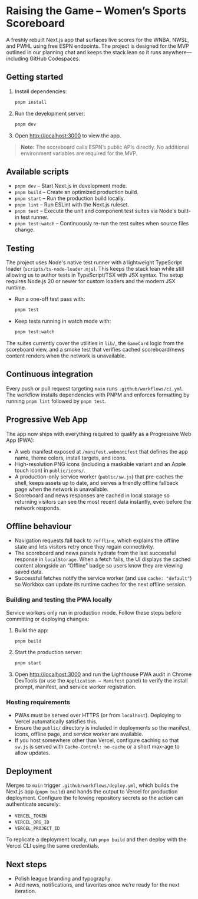 # Raising the Game – Women’s Sports Scoreboard

A freshly rebuilt Next.js app that surfaces live scores for the WNBA, NWSL, and PWHL using free ESPN endpoints. The project is designed for the MVP outlined in our planning chat and keeps the stack lean so it runs anywhere—including GitHub Codespaces.

## Getting started

1. Install dependencies:
   ```bash
   pnpm install
   ```
2. Run the development server:
   ```bash
   pnpm dev
   ```
3. Open [http://localhost:3000](http://localhost:3000) to view the app.

> **Note:** The scoreboard calls ESPN’s public APIs directly. No additional environment variables are required for the MVP.

## Available scripts

- `pnpm dev` – Start Next.js in development mode.
- `pnpm build` – Create an optimized production build.
- `pnpm start` – Run the production build locally.
- `pnpm lint` – Run ESLint with the Next.js ruleset.
- `pnpm test` – Execute the unit and component test suites via Node's built-in test runner.
- `pnpm test:watch` – Continuously re-run the test suites when source files change.

## Testing

The project uses Node's native test runner with a lightweight TypeScript loader (`scripts/ts-node-loader.mjs`). This keeps the stack lean while still allowing us to author tests in TypeScript/TSX with JSX syntax. The setup requires Node.js 20 or newer for custom loaders and the modern JSX runtime.

- Run a one-off test pass with:
  ```bash
  pnpm test
  ```
- Keep tests running in watch mode with:
  ```bash
  pnpm test:watch
  ```

The suites currently cover the utilities in `lib/`, the `GameCard` logic from the scoreboard view, and a smoke test that verifies cached scoreboard/news content renders when the network is unavailable.

## Continuous integration

Every push or pull request targeting `main` runs `.github/workflows/ci.yml`. The workflow installs dependencies with PNPM and enforces formatting by running `pnpm lint` followed by `pnpm test`.

## Progressive Web App

The app now ships with everything required to qualify as a Progressive Web App (PWA):

- A web manifest exposed at `/manifest.webmanifest` that defines the app name, theme colors, install targets, and icons.
- High-resolution PNG icons (including a maskable variant and an Apple touch icon) in `public/icons/`.
- A production-only service worker (`public/sw.js`) that pre-caches the shell, keeps assets up to date, and serves a friendly offline fallback page when the network is unavailable.
- Scoreboard and news responses are cached in local storage so returning visitors can see the most recent data instantly, even before the network responds.

## Offline behaviour

- Navigation requests fall back to `/offline`, which explains the offline state and lets visitors retry once they regain connectivity.
- The scoreboard and news panels hydrate from the last successful response in `localStorage`. When a fetch fails, the UI displays the cached content alongside an “Offline” badge so users know they are viewing saved data.
- Successful fetches notify the service worker (and use `cache: "default"`) so Workbox can update its runtime caches for the next offline session.

### Building and testing the PWA locally

Service workers only run in production mode. Follow these steps before committing or deploying changes:

1. Build the app:
   ```bash
   pnpm build
   ```
2. Start the production server:
   ```bash
   pnpm start
   ```
3. Open [http://localhost:3000](http://localhost:3000) and run the Lighthouse PWA audit in Chrome DevTools (or use the `Application → Manifest` panel) to verify the install prompt, manifest, and service worker registration.

### Hosting requirements

- PWAs must be served over HTTPS (or from `localhost`). Deploying to Vercel automatically satisfies this.
- Ensure the `public/` directory is included in deployments so the manifest, icons, offline page, and service worker are available.
- If you host somewhere other than Vercel, configure caching so that `sw.js` is served with `Cache-Control: no-cache` or a short max-age to allow updates.


## Deployment

Merges to `main` trigger `.github/workflows/deploy.yml`, which builds the Next.js app (`pnpm build`) and hands the output to Vercel for production deployment. Configure the following repository secrets so the action can authenticate securely:

- `VERCEL_TOKEN`
- `VERCEL_ORG_ID`
- `VERCEL_PROJECT_ID`

To replicate a deployment locally, run `pnpm build` and then deploy with the Vercel CLI using the same credentials.

## Next steps

- Polish league branding and typography.
- Add news, notifications, and favorites once we’re ready for the next iteration.
